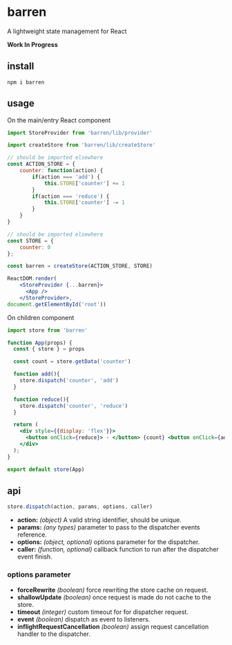 # barren
A lightweight state management for React

**Work In Progress**

## install
```npm i barren```

## usage

On the main/entry React component

```jsx
import StoreProvider from 'barren/lib/provider'

import createStore from 'barren/lib/createStore'

// should be imported elsewhere
const ACTION_STORE = {
    counter: function(action) {
        if(action === 'add') {
            this.STORE['counter'] += 1
        }
        if(action === 'reduce') {
            this.STORE['counter'] -= 1
        }
    }
}

// should be imported elsewhere
const STORE = {
    counter: 0
};

const barren = createStore(ACTION_STORE, STORE)

ReactDOM.render(
    <StoreProvider {...barren}>
      <App />
    </StoreProvider>,
document.getElementById('root'))
```

On children component

```jsx
import store from 'barren'

function App(props) {
  const { store } = props 

  const count = store.getData('counter')

  function add(){
    store.dispatch('counter', 'add')
  }

  function reduce(){
    store.dispatch('counter', 'reduce')
  }

  return (
    <div style={{display: 'flex'}}>
      <button onClick={reduce}> - </button> {count} <button onClick={add}> + </button>
    </div>
  );
}

export default store(App)
```

## api
```js
store.dispatch(action, params, options, caller)
```

* **action:** *(object)* A valid string identifier, should be unique.
* **params:** *(any types)* parameter to pass to the dispatcher events reference.
* **options:** *(object, optional)* options parameter for the dispatcher.
* **caller:** *(function, optional)* callback function to run after the dispatcher event finish.

### options parameter
* **forceRewrite** *(boolean)* force rewriting the store cache on request.
* **shallowUpdate** *(boolean)* once request is made do not cache to the store.
* **timeout** *(integer)* custom timeout for for dispatcher request.
* **event** *(boolean)* dispatch as event to listeners.
* **inflightRequestCancellation** *(boolean)* assign request cancellation handler to the dispatcher.

